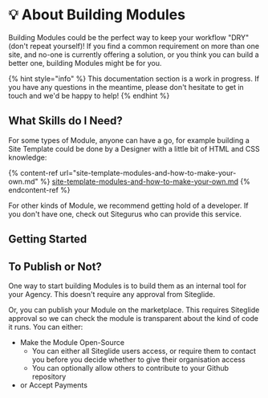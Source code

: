 # 💡 About Building Modules

Building Modules could be the perfect way to keep your workflow "DRY" (don't repeat yourself)! If you find a common requirement on more than one site, and no-one is currently offering a solution, or you think you can build a better one, building Modules might be for you.

{% hint style="info" %}
This documentation section is a work in progress. If you have any questions in the meantime, please don't hesitate to get in touch and we'd be happy to help!
{% endhint %}

## What Skills do I Need?

For some types of Module, anyone can have a go, for example building a Site Template could be done by a Designer with a little bit of HTML and CSS knowledge:

{% content-ref url="site-template-modules-and-how-to-make-your-own.md" %}
[site-template-modules-and-how-to-make-your-own.md](site-template-modules-and-how-to-make-your-own.md)
{% endcontent-ref %}

For other kinds of Module, we recommend getting hold of a developer. If you don't have one, check out Sitegurus who can provide this service.

## Getting Started

## To Publish or Not?

One way to start building Modules is to build them as an internal tool for your Agency. This doesn't require any approval from Siteglide.&#x20;

Or, you can publish your Module on the marketplace. This requires Siteglide approval so we can check the module is transparent about the kind of code it runs. You can either:

* Make the Module Open-Source&#x20;
  * You can either all Siteglide users access, or require them to contact you before you decide whether to give their organisation access
  * You can optionally allow others to contribute to your Github repository
* or Accept Payments

